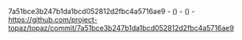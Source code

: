 7a51bce3b247b1da1bcd052812d2fbc4a5716ae9 -  () -  () - https://github.com/project-topaz/topaz/commit/7a51bce3b247b1da1bcd052812d2fbc4a5716ae9
